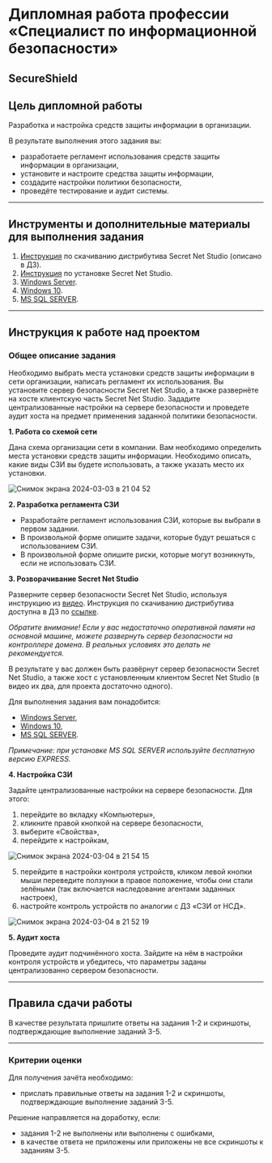 # Дипломная работа профессии «Специалист по информационной безопасности»

## SecureShield

## Цель дипломной работы

Разработка и настройка средств защиты информации в организации.

В результате выполнения этого задания вы:

* разработаете регламент использования средств защиты информации в организации,
* установите и настроите средства защиты информации,
* создадите настройки политики безопасности,
* проведёте тестирование и аудит системы.

------

## Инструменты и дополнительные материалы для выполнения задания

1. [Инструкция](https://github.com/netology-code/ibszi-homeworks/tree/main/02) по скачиванию дистрибутива Secret Net Studio (описано в ДЗ).
2. [Инструкция](https://www.youtube.com/watch?v=VvvRT3cLlig) по установке Secret Net Studio.
3. [Windows Server](https://softcomputers.org/download/download-windows-server/windows-server-2019/).
4. [Windows 10](https://softcomputers.org/download/distr-windows/download-windows-10/).
5. [MS SQL SERVER](https://softcomputers.org/sql-server/ms-sql-server-2014-standard/).

-----

## Инструкция к работе над проектом

### Общее описание задания

Необходимо выбрать места установки средств защиты информации в сети организации, написать регламент их использования. Вы установите сервер безопасности Secret Net Studio, а также развернёте на хосте клиентскую часть Secret Net Studio. Зададите централизованные настройки на сервере безопасности и проведете аудит хоста на предмет применения заданной политики безопасности.

**1. Работа со схемой сети**

Дана схема организации сети в компании. Вам необходимо определить места установки средств защиты информации. 
Необходимо описать, какие виды СЗИ вы будете использовать, а также указать место их установки.

![Снимок экрана 2024-03-03 в 21 04 52](https://github.com/netology-code/shsib-diplom/assets/96241243/6423af93-50ec-42f8-8261-dcf20068a80b)

**2. Разработка регламента СЗИ**

- Разработайте регламент использования СЗИ, которые вы выбрали в первом задании. 
- В произвольной форме опишите задачи, которые будут решаться с использованием СЗИ.
- В произвольной форме опишите риски, которые могут возникнуть, если не использовать СЗИ.

**3. Розворачивание Secret Net Studio**

Разверните сервер безопасности Secret Net Studio, используя инструкцию из [видео](https://www.youtube.com/watch?v=VvvRT3cLlig). Инструкция по скачиванию дистрибутива доступна в ДЗ по [ссылке](https://github.com/netology-code/ibszi-homeworks/tree/main/02).

_Обратите внимание! Если у вас недостаточно оперативной памяти на основной машине, можете развернуть сервер безопасности на контроллере домена. В реальных условиях это делать не рекомендуется._

В результате у вас должен быть развёрнут сервер безопасности Secret Net Studio, а также хост с установленным клиентом Secret Net Studio (в видео их два, для проекта достаточно одного).

Для выполнения задания вам понадобится:
- [Windows Server](https://softcomputers.org/download/download-windows-server/windows-server-2019/),
- [Windows 10](https://softcomputers.org/download/distr-windows/download-windows-10/),
- [MS SQL SERVER](https://softcomputers.org/sql-server/ms-sql-server-2014-standard/).

_Примечание: при установке MS SQL SERVER используйте бесплатную версию EXPRESS._

**4. Настройка СЗИ**

Задайте централизованные настройки на сервере безопасности. Для этого:

1. перейдите во вкладку «‎Компьютеры»,
2. кликните правой кнопкой на сервере безопасности,
3. выберите «Свойства»,
4. перейдите к настройкам,

![Снимок экрана 2024-03-04 в 21 54 15](https://github.com/netology-code/shsib-diplom/assets/96241243/89dac368-7155-4a4f-aff9-f0aa48d40642)

5. перейдите в настройки контроля устройств, кликом левой кнопки мыши переведите ползунки в правое положение, чтобы они стали зелёными (так включается наследование агентами заданных настроек),
6. настройте контроль устройств по аналогии с ДЗ «СЗИ от НСД».

![Снимок экрана 2024-03-04 в 21 52 19](https://github.com/netology-code/shsib-diplom/assets/96241243/a2393f04-89b6-4903-b084-ff536ed558fe)

**5. Аудит хоста**

Проведите аудит подчинённого хоста. Зайдите на нём в настройки контроля устройств и убедитесь, что параметры заданы централизованно сервером безопасности.

-----

## Правила сдачи работы

В качестве результата пришлите ответы на задания 1-2 и скриншоты, подтверждающие выполнение заданий 3-5.

-----

### Критерии оценки

Для получения зачёта необходимо:
- прислать правильные ответы на задания 1-2 и скриншоты, подтверждающие выполнение заданий 3-5.

Решение направляется на доработку, если:
- задания 1-2 не выполнены или выполнены с ошибками,
- в качестве ответа не приложены или приложены не все скриншоты к заданиям 3-5.

